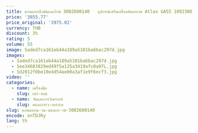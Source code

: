 ```yaml
---
title: แกนแยกน้ํามันและก๊าซ 3002600140   อุปกรณ์เสริมเครื่องอัดอากาศ Atlas GA55 1092300919   ไส้กรองน้ํามันเครื่อง
price: '3855.77'
price_original: '3975.02'
currency: THB
discount: 3%
rating: 5
volume: 55
image: Saded7ca161eb44a189a5101ba6bac297d.jpg
images:
  - Saded7ca161eb44a189a5101ba6bac297d.jpg
  - See34683829ed49f5a125a3419afc0a97L.jpg
  - Sd2012f0be10e4d54ae00a3af1e9f6ecf3.jpg
video: ''
categories:
  - name: เครื่องมือ
    slug: เคร-องม
  - name: วัดและการวิเคราะห์
    slug: ดและการว-เคราะห
slug: แกนแยกน-าม-นและก-าซ-3002600140
encode: onTDJRy
lang: th
---
```

  
